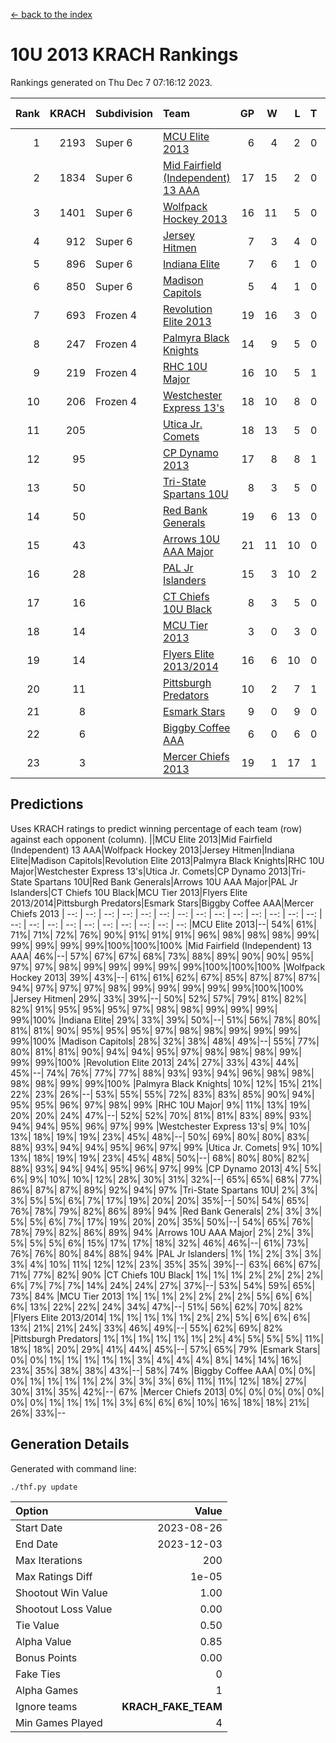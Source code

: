 [<- back to the index](readme.md)
# 10U 2013 KRACH Rankings
Rankings generated on Thu Dec  7 07:16:12 2023.

Rank|KRACH|Subdivision|Team|GP|W|L|T|OTW|OTL|SoS|Exp Wins|Win Diff
---:|---:|:---|:---|---:|---:|---:|---:|---:|---:|---:|---:|---:
1|2193|Super 6|[MCU Elite 2013](https://gamesheetstats.com/seasons/3664/teams/140889/schedule)|6|4|2|0|0|0|1062|4.9|0.0
2|1834|Super 6|[Mid Fairfield (Independent) 13 AAA](https://gamesheetstats.com/seasons/3664/teams/140891/schedule)|17|15|2|0|2|0|312|15.9|0.0
3|1401|Super 6|[Wolfpack Hockey 2013](https://gamesheetstats.com/seasons/3664/teams/140894/schedule)|16|11|5|0|0|1|870|11.9|0.0
4|912|Super 6|[Jersey Hitmen](https://gamesheetstats.com/seasons/3664/teams/140893/schedule)|7|3|4|0|0|1|1384|3.9|0.0
5|896|Super 6|[Indiana Elite](https://gamesheetstats.com/seasons/3664/teams/144358/schedule)|7|6|1|0|0|0|234|6.8|-0.0
6|850|Super 6|[Madison Capitols](https://gamesheetstats.com/seasons/3664/teams/162460/schedule)|5|4|1|0|1|0|318|4.8|-0.0
7|693|Frozen 4|[Revolution Elite 2013](https://gamesheetstats.com/seasons/3664/teams/140904/schedule)|19|16|3|0|2|0|295|16.9|0.0
8|247|Frozen 4|[Palmyra Black Knights](https://gamesheetstats.com/seasons/3664/teams/140906/schedule)|14|9|5|0|0|1|418|9.9|0.0
9|219|Frozen 4|[RHC 10U Major](https://gamesheetstats.com/seasons/3664/teams/140895/schedule)|16|10|5|1|1|2|391|11.4|0.0
10|206|Frozen 4|[Westchester Express 13's](https://gamesheetstats.com/seasons/3664/teams/140899/schedule)|18|10|8|0|0|2|402|10.9|0.0
11|205||[Utica Jr. Comets](https://gamesheetstats.com/seasons/3664/teams/140900/schedule)|18|13|5|0|3|0|95|13.9|0.0
12|95||[CP Dynamo 2013](https://gamesheetstats.com/seasons/3664/teams/140901/schedule)|17|8|8|1|1|1|343|9.4|0.0
13|50||[Tri-State Spartans 10U](https://gamesheetstats.com/seasons/3664/teams/144359/schedule)|8|3|5|0|0|1|490|3.8|-0.0
14|50||[Red Bank Generals](https://gamesheetstats.com/seasons/3664/teams/140896/schedule)|19|6|13|0|0|2|333|6.9|0.0
15|43||[Arrows 10U AAA Major](https://gamesheetstats.com/seasons/3664/teams/140902/schedule)|21|11|10|0|0|1|161|11.9|0.0
16|28||[PAL Jr Islanders](https://gamesheetstats.com/seasons/3664/teams/140903/schedule)|15|3|10|2|2|0|289|4.9|0.0
17|16||[CT Chiefs 10U Black](https://gamesheetstats.com/seasons/3664/teams/140892/schedule)|8|3|5|0|0|0|56|3.9|0.0
18|14||[MCU Tier 2013](https://gamesheetstats.com/seasons/3664/teams/140890/schedule)|3|0|3|0|0|0|942|0.9|0.0
19|14||[Flyers Elite 2013/2014](https://gamesheetstats.com/seasons/3664/teams/140898/schedule)|16|6|10|0|0|0|122|6.9|0.0
20|11||[Pittsburgh Predators](https://gamesheetstats.com/seasons/3664/teams/140907/schedule)|10|2|7|1|0|0|214|3.4|0.0
21|8||[Esmark Stars](https://gamesheetstats.com/seasons/3664/teams/140905/schedule)|9|0|9|0|0|0|343|0.9|0.0
22|6||[Biggby Coffee AAA](https://gamesheetstats.com/seasons/3664/teams/144357/schedule)|6|0|6|0|0|0|400|0.8|-0.0
23|3||[Mercer Chiefs 2013](https://gamesheetstats.com/seasons/3664/teams/140897/schedule)|19|1|17|1|0|0|248|2.4|0.0

## Predictions
Uses KRACH ratings to predict winning percentage of each team (row) against each opponent (column).
||MCU Elite 2013|Mid Fairfield (Independent) 13 AAA|Wolfpack Hockey 2013|Jersey Hitmen|Indiana Elite|Madison Capitols|Revolution Elite 2013|Palmyra Black Knights|RHC 10U Major|Westchester Express 13's|Utica Jr. Comets|CP Dynamo 2013|Tri-State Spartans 10U|Red Bank Generals|Arrows 10U AAA Major|PAL Jr Islanders|CT Chiefs 10U Black|MCU Tier 2013|Flyers Elite 2013/2014|Pittsburgh Predators|Esmark Stars|Biggby Coffee AAA|Mercer Chiefs 2013
| --: | --: | --: | --: | --: | --: | --: | --: | --: | --: | --: | --: | --: | --: | --: | --: | --: | --: | --: | --: | --: | --: | --: | --: 
|MCU Elite 2013|--| 54%| 61%| 71%| 71%| 72%| 76%| 90%| 91%| 91%| 91%| 96%| 98%| 98%| 98%| 99%| 99%| 99%| 99%| 99%|100%|100%|100%
|Mid Fairfield (Independent) 13 AAA| 46%|--| 57%| 67%| 67%| 68%| 73%| 88%| 89%| 90%| 90%| 95%| 97%| 97%| 98%| 99%| 99%| 99%| 99%| 99%|100%|100%|100%
|Wolfpack Hockey 2013| 39%| 43%|--| 61%| 61%| 62%| 67%| 85%| 87%| 87%| 87%| 94%| 97%| 97%| 97%| 98%| 99%| 99%| 99%| 99%| 99%|100%|100%
|Jersey Hitmen| 29%| 33%| 39%|--| 50%| 52%| 57%| 79%| 81%| 82%| 82%| 91%| 95%| 95%| 95%| 97%| 98%| 98%| 99%| 99%| 99%| 99%|100%
|Indiana Elite| 29%| 33%| 39%| 50%|--| 51%| 56%| 78%| 80%| 81%| 81%| 90%| 95%| 95%| 95%| 97%| 98%| 98%| 99%| 99%| 99%| 99%|100%
|Madison Capitols| 28%| 32%| 38%| 48%| 49%|--| 55%| 77%| 80%| 81%| 81%| 90%| 94%| 94%| 95%| 97%| 98%| 98%| 98%| 99%| 99%| 99%|100%
|Revolution Elite 2013| 24%| 27%| 33%| 43%| 44%| 45%|--| 74%| 76%| 77%| 77%| 88%| 93%| 93%| 94%| 96%| 98%| 98%| 98%| 98%| 99%| 99%|100%
|Palmyra Black Knights| 10%| 12%| 15%| 21%| 22%| 23%| 26%|--| 53%| 55%| 55%| 72%| 83%| 83%| 85%| 90%| 94%| 95%| 95%| 96%| 97%| 98%| 99%
|RHC 10U Major|  9%| 11%| 13%| 19%| 20%| 20%| 24%| 47%|--| 52%| 52%| 70%| 81%| 81%| 83%| 89%| 93%| 94%| 94%| 95%| 96%| 97%| 99%
|Westchester Express 13's|  9%| 10%| 13%| 18%| 19%| 19%| 23%| 45%| 48%|--| 50%| 69%| 80%| 80%| 83%| 88%| 93%| 94%| 94%| 95%| 96%| 97%| 99%
|Utica Jr. Comets|  9%| 10%| 13%| 18%| 19%| 19%| 23%| 45%| 48%| 50%|--| 68%| 80%| 80%| 82%| 88%| 93%| 94%| 94%| 95%| 96%| 97%| 99%
|CP Dynamo 2013|  4%|  5%|  6%|  9%| 10%| 10%| 12%| 28%| 30%| 31%| 32%|--| 65%| 65%| 68%| 77%| 86%| 87%| 87%| 89%| 92%| 94%| 97%
|Tri-State Spartans 10U|  2%|  3%|  3%|  5%|  5%|  6%|  7%| 17%| 19%| 20%| 20%| 35%|--| 50%| 54%| 65%| 76%| 78%| 79%| 82%| 86%| 89%| 94%
|Red Bank Generals|  2%|  3%|  3%|  5%|  5%|  6%|  7%| 17%| 19%| 20%| 20%| 35%| 50%|--| 54%| 65%| 76%| 78%| 79%| 82%| 86%| 89%| 94%
|Arrows 10U AAA Major|  2%|  2%|  3%|  5%|  5%|  5%|  6%| 15%| 17%| 17%| 18%| 32%| 46%| 46%|--| 61%| 73%| 76%| 76%| 80%| 84%| 88%| 94%
|PAL Jr Islanders|  1%|  1%|  2%|  3%|  3%|  3%|  4%| 10%| 11%| 12%| 12%| 23%| 35%| 35%| 39%|--| 63%| 66%| 67%| 71%| 77%| 82%| 90%
|CT Chiefs 10U Black|  1%|  1%|  1%|  2%|  2%|  2%|  2%|  6%|  7%|  7%|  7%| 14%| 24%| 24%| 27%| 37%|--| 53%| 54%| 59%| 65%| 73%| 84%
|MCU Tier 2013|  1%|  1%|  1%|  2%|  2%|  2%|  2%|  5%|  6%|  6%|  6%| 13%| 22%| 22%| 24%| 34%| 47%|--| 51%| 56%| 62%| 70%| 82%
|Flyers Elite 2013/2014|  1%|  1%|  1%|  1%|  1%|  2%|  2%|  5%|  6%|  6%|  6%| 13%| 21%| 21%| 24%| 33%| 46%| 49%|--| 55%| 62%| 69%| 82%
|Pittsburgh Predators|  1%|  1%|  1%|  1%|  1%|  1%|  2%|  4%|  5%|  5%|  5%| 11%| 18%| 18%| 20%| 29%| 41%| 44%| 45%|--| 57%| 65%| 79%
|Esmark Stars|  0%|  0%|  1%|  1%|  1%|  1%|  1%|  3%|  4%|  4%|  4%|  8%| 14%| 14%| 16%| 23%| 35%| 38%| 38%| 43%|--| 58%| 74%
|Biggby Coffee AAA|  0%|  0%|  0%|  1%|  1%|  1%|  1%|  2%|  3%|  3%|  3%|  6%| 11%| 11%| 12%| 18%| 27%| 30%| 31%| 35%| 42%|--| 67%
|Mercer Chiefs 2013|  0%|  0%|  0%|  0%|  0%|  0%|  0%|  1%|  1%|  1%|  1%|  3%|  6%|  6%|  6%| 10%| 16%| 18%| 18%| 21%| 26%| 33%|--

## Generation Details

Generated with command line:
```
./thf.py update
```

| Option | Value |
| :----- | ----: |
| Start Date | 2023-08-26 |
| End Date | 2023-12-03 |
| Max Iterations | 200 |
| Max Ratings Diff | 1e-05 |
| Shootout Win Value | 1.00 |
| Shootout Loss Value | 0.00 |
| Tie Value | 0.50 |
| Alpha Value | 0.85 |
| Bonus Points | 0.00 |
| Fake Ties | 0 |
| Alpha Games | 1 |
| Ignore teams | __KRACH_FAKE_TEAM__ |
| Min Games Played | 4 |

